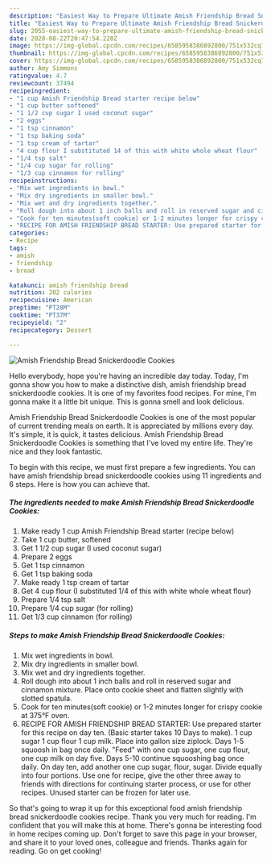 ```yaml
---
description: "Easiest Way to Prepare Ultimate Amish Friendship Bread Snickerdoodle Cookies"
title: "Easiest Way to Prepare Ultimate Amish Friendship Bread Snickerdoodle Cookies"
slug: 2055-easiest-way-to-prepare-ultimate-amish-friendship-bread-snickerdoodle-cookies
date: 2020-08-22T20:47:54.220Z
image: https://img-global.cpcdn.com/recipes/6585958386892800/751x532cq70/amish-friendship-bread-snickerdoodle-cookies-recipe-main-photo.jpg
thumbnail: https://img-global.cpcdn.com/recipes/6585958386892800/751x532cq70/amish-friendship-bread-snickerdoodle-cookies-recipe-main-photo.jpg
cover: https://img-global.cpcdn.com/recipes/6585958386892800/751x532cq70/amish-friendship-bread-snickerdoodle-cookies-recipe-main-photo.jpg
author: Amy Simmons
ratingvalue: 4.7
reviewcount: 37494
recipeingredient:
- "1 cup Amish Friendship Bread starter recipe below"
- "1 cup butter softened"
- "1 1/2 cup sugar I used coconut sugar"
- "2 eggs"
- "1 tsp cinnamon"
- "1 tsp baking soda"
- "1 tsp cream of tartar"
- "4 cup flour I substituted 14 of this with white whole wheat flour"
- "1/4 tsp salt"
- "1/4 cup sugar for rolling"
- "1/3 cup cinnamon for rolling"
recipeinstructions:
- "Mix wet ingredients in bowl."
- "Mix dry ingredients in smaller bowl."
- "Mix wet and dry ingredients together."
- "Roll dough into about 1 inch balls and roll in reserved sugar and cinnamon mixture. Place onto cookie sheet and flatten slightly with slotted spatula."
- "Cook for ten minutes(soft cookie) or 1-2 minutes longer for crispy cookie at 375°F oven."
- "RECIPE FOR AMISH FRIENDSHIP BREAD STARTER: Use prepared starter for this recipe on day ten. (Basic starter takes 10 Days to make).  1 cup sugar 1 cup flour 1 cup milk.  Place into gallon size ziplock. Days 1-5 squoosh in bag once daily. &#34;Feed&#34; with one cup sugar, one cup flour, one cup milk on day five.  Days 5-10 continue squooshing bag once daily. On day ten, add another one cup sugar, flour, sugar. Divide equally into four portions. Use one for recipe, give the other three away to friends with directions for continuing starter process, or use for other recipes. Unused starter can be frozen for later use."
categories:
- Recipe
tags:
- amish
- friendship
- bread

katakunci: amish friendship bread 
nutrition: 202 calories
recipecuisine: American
preptime: "PT28M"
cooktime: "PT37M"
recipeyield: "2"
recipecategory: Dessert

---
```



![Amish Friendship Bread Snickerdoodle Cookies](https://img-global.cpcdn.com/recipes/6585958386892800/751x532cq70/amish-friendship-bread-snickerdoodle-cookies-recipe-main-photo.jpg)

Hello everybody, hope you're having an incredible day today. Today, I'm gonna show you how to make a distinctive dish, amish friendship bread snickerdoodle cookies. It is one of my favorites food recipes. For mine, I'm gonna make it a little bit unique. This is gonna smell and look delicious.

Amish Friendship Bread Snickerdoodle Cookies is one of the most popular of current trending meals on earth. It is appreciated by millions every day. It's simple, it is quick, it tastes delicious. Amish Friendship Bread Snickerdoodle Cookies is something that I've loved my entire life. They're nice and they look fantastic.




To begin with this recipe, we must first prepare a few ingredients. You can have amish friendship bread snickerdoodle cookies using 11 ingredients and 6 steps. Here is how you can achieve that.

<!--inarticleads1-->

##### The ingredients needed to make Amish Friendship Bread Snickerdoodle Cookies:

1. Make ready 1 cup Amish Friendship Bread starter (recipe below)
1. Take 1 cup butter, softened
1. Get 1 1/2 cup sugar (I used coconut sugar)
1. Prepare 2 eggs
1. Get 1 tsp cinnamon
1. Get 1 tsp baking soda
1. Make ready 1 tsp cream of tartar
1. Get 4 cup flour (I substituted 1/4 of this with white whole wheat flour)
1. Prepare 1/4 tsp salt
1. Prepare 1/4 cup sugar (for rolling)
1. Get 1/3 cup cinnamon (for rolling)




<!--inarticleads2-->

##### Steps to make Amish Friendship Bread Snickerdoodle Cookies:

1. Mix wet ingredients in bowl.
1. Mix dry ingredients in smaller bowl.
1. Mix wet and dry ingredients together.
1. Roll dough into about 1 inch balls and roll in reserved sugar and cinnamon mixture. Place onto cookie sheet and flatten slightly with slotted spatula.
1. Cook for ten minutes(soft cookie) or 1-2 minutes longer for crispy cookie at 375°F oven.
1. RECIPE FOR AMISH FRIENDSHIP BREAD STARTER: Use prepared starter for this recipe on day ten. (Basic starter takes 10 Days to make).  1 cup sugar 1 cup flour 1 cup milk.  Place into gallon size ziplock. Days 1-5 squoosh in bag once daily. &#34;Feed&#34; with one cup sugar, one cup flour, one cup milk on day five.  Days 5-10 continue squooshing bag once daily. On day ten, add another one cup sugar, flour, sugar. Divide equally into four portions. Use one for recipe, give the other three away to friends with directions for continuing starter process, or use for other recipes. Unused starter can be frozen for later use.




So that's going to wrap it up for this exceptional food amish friendship bread snickerdoodle cookies recipe. Thank you very much for reading. I'm confident that you will make this at home. There's gonna be interesting food in home recipes coming up. Don't forget to save this page in your browser, and share it to your loved ones, colleague and friends. Thanks again for reading. Go on get cooking!

